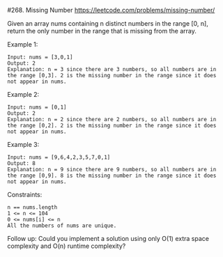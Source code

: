#268. Missing Number
https://leetcode.com/problems/missing-number/

Given an array nums containing n distinct numbers in the range [0, n], return the only number in the range that is missing from the array.



Example 1:
```
Input: nums = [3,0,1]
Output: 2
Explanation: n = 3 since there are 3 numbers, so all numbers are in the range [0,3]. 2 is the missing number in the range since it does not appear in nums.
```
Example 2:
```
Input: nums = [0,1]
Output: 2
Explanation: n = 2 since there are 2 numbers, so all numbers are in the range [0,2]. 2 is the missing number in the range since it does not appear in nums.
```
Example 3:
```
Input: nums = [9,6,4,2,3,5,7,0,1]
Output: 8
Explanation: n = 9 since there are 9 numbers, so all numbers are in the range [0,9]. 8 is the missing number in the range since it does not appear in nums.
```

Constraints:
```
n == nums.length
1 <= n <= 104
0 <= nums[i] <= n
All the numbers of nums are unique.
```

Follow up: Could you implement a solution using only O(1) extra space complexity and O(n) runtime complexity?